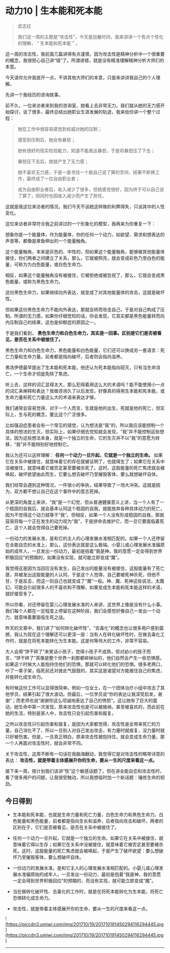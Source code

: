 # 动力10 | 生本能和死本能

> 武志红
> 
> 我们这一周的主题是“攻击性”，今天是加餐时间，我来讲讲一个有点个性化的理解， “ 生本能和死本能 ” 。

这一周的攻击性，我前面几篇讲得有点谨慎，因为攻击性是精神分析中一个很重要的概念，我很担心自己讲“错”了。所谓讲错，就是没有精准理解精神分析大师们的本意。

今天请你允许我放开一点，不讲其他大师们的本意，只是来讲讲我自己的个人理解。

先讲一个我经历的咨询故事。

前不久，一位来访者来到我的咨询室，她看上去非常无力。我们就从她的无力感开始探讨，谈了很多，最终总结出她职业生涯发展的轨迹，我来给你讲一个整个过程：

> 她在工作中很容易感觉到权威对她的压制；
> 
> 感受到压制后，她会有暴怒；
> 
> 她有很好的现实检验能力，知道不能表达暴怒，于是将暴怒压了下去；
> 
> 暴怒压下去后，她就产生了无力感；
> 
> 她不喜欢无力感，于是一直寻找一个能自己说了算的空间，结果不断换工作，最终成了一位自由职业者；
> 
> 成为自由职业者后，收入减少了很多，但她感觉很好，因为终于可以自己说了算了，但同时也因收入减少而产生了担忧。

这就是我这位来访者的情况，我们今天不谈她这样做的利弊得失，只谈其中的人性变化。

这位来访者非常符合我之前讲过的一个形象化的模型，我再来为你重复一下：

想象你是一个能量体，作为能量体，你的任何一个动力，如欲望、需求和想表达的声音等，都像是章鱼伸出的一个能量触角。

这个能量触角，本来是灰色的、中性的，但如果这个能量触角，能够被其他能量体接住，你们两者之间建立了关系，那么，它就被照亮，就会变成彩色乃至白色的能量，可称为为白色能量，或白色生命力。

相反，如果这个能量触角没有被接住，它被拒绝或被忽视了，那么，它就会变成黑色能量，或称为黑色生命力。

这份黑色生命力，如果继续向外表达，就变成了对其他能量体的攻击，这就是破坏性。

但如果这份黑色生命力不能向外表达，那就会转而攻击自己，于是对自己构成了压制。所谓的无力感，如果你仔细觉知的话，你会发现，它其实都是黑色能量转而向内压制自己的结果，这也是抑郁症的原因之一。

于是我们看到， **黑色生命力和白色生命力，其实是一回事。区别是它们是否被看见，是否在关系中被接住了。**

黑色生命力和白色生命力，黑色能量和白色能量，它们还可以换成另一套语言：死亡力量和生命力量。前者都是指向破坏，后者则会指向滋养。

弗洛伊德最早提出了生本能和死本能，他还认为死本能指向寂灭，只有当生命消亡，一个生命才彻底免除了焦虑。

听上去，这样的词汇显得太大，那么犯得着用这么大的术语吗？能不能使用小一点的词汇来阐释和表达？我做咨询久了以后发现，好像真的得用生本能和死本能，或生命力量和死亡力量这么大的术语来表达才够。

我们通常会容易觉得，对于一个人而言，生就是他的出生，死就是他的死亡，但实际上，生与死的概念，要比这个广泛很多。

比如强迫症患者会有一个常见的错觉，认为想法是“我”的，所以我应该能控制一个具体的想法的生灭，但实际上，如果仔细去觉知就会发现，“我”并不能控制这些想法，因为这些想法本身，就是一个独立的生命，它的生灭并不以“我”的意愿为转移，“我”并不能特别好地控制它。

我认为还可以这样理解： **任何一个动力一旦升起，它就是一个独立的生命。** 如果它在关系中被接住，就意味着它的存在就被证明了，也就得生了；如果它在关系中没被接住，就意味着它被否定甚至要被杀死了。这时，这股能量的死亡焦虑就会被唤起，破坏欲望由此而生，它要么想去破坏乃至摧毁客体，要么就想破坏自体。

我们经常会遇到这种情况，一件很小的争执，结果导致了一场大冲突。这就是因为，双方都不想让自己在这个事件中的意志死掉。

从更深的角度上来讲，“我”是一个幻觉，但从普通健康意义上讲，当一个人有了一个稳固的自我后，就会基本认同这个稳固的自我，就能放弃各种具体动力的死亡，因为不觉得这个动力就等于“我”。但相反，如果一个人没有形成稳固的自我，那就容易将每一个正在发生的动力视为“我”，于是拼命去维护它，而一旦它要面临着死亡，这个人就会觉得自己要死掉。

一份动力的发展水准，是和它的主人的心理发展水准相匹配的。如果一个人还停留在全能自恋的水准上，那么，这份表达就是这么极端。小婴儿或心理发展水准偏原始的成年人，一旦发出一份动力，最初是抱着“我是神，我的意愿一定会得到世界积极回应”的预期的，如果没有实现，就可能立即变成“魔”。

我觉得这是因为当回应没有发生，自己发出的能量没有被接住，这股能量有了死亡感，并被发出这股能量的人认同，于是这个人觉得，自己要被死神杀死，但他不甘，于是反击，而这一刻自己也就变成了“魔”一般。神、魔、死神这些说法，太魔幻，可能会引起很多人的不喜欢和不理解，如果变成生本能和死本能这样的术语，就好接受多了。

所以你看，对还停留在婴儿心理发展水准的人来讲，这世界上像是没有什么小事。我们每个人都在一定程度上停留在这种阶段，我们会感觉好像自己一发出一个动力，就意味着要面临生死之战。

昨天的文章中，我们讲了“如何转化破坏性”，“去毒化”的概念也让很多用户感到震撼，我认为现在这个理解还可以更深一层：当有人在转化破坏性时，在做去毒化工作时，就是在将死本能转化为生本能。这是何等伟大的工作，非常不容易。

大人会用“饼干碎了”来笑话小孩子，觉得小孩子不成熟，但对幼小的孩子而言，“饼干碎了”真像是整个世界一刹那都碎掉似的，他们自然会产生一些恐惧感。如果这个时候大人能抱持住他们的恐惧，那就可以转化他们的恐惧。很多老两口，吵了一辈子架，临死前还对彼此气鼓鼓的，其实这是渴望对方能接住自己的焦虑，并能转化成生命力。

有时候这份工作可以显得很简单。例如一位女士，在一个团体治疗小组中攻击了其他学员，结果引起了很大波动。但最后，一位学员说“你的表达让我深受启发，谢谢”；而老师也说“谢谢你这么坦诚地表达了自己的愤怒”。这让她有了巨大的震动，她生命中第一次发现，原来攻击性也是可以被接纳，甚至被喜欢的，而此前在她的生活，特别是家人中，攻击性只会引起伤害和报复。

之所以攻击性只引起伤害和报复，是因为大家都觉得，攻击性是会带来死亡的力量，自己消化不了，所以一旦别人对自己发出攻击，有力量时就报复，没力量时就只好被伤害。但是，一旦真正明白，原来攻击性被抱持住，就会变成生命力量，那一个人再面对攻击性时，就会非常不同。

关于攻击性，这周不断有一句话在我脑海翻动，我觉得它是对攻击性的略带诗意的表达： **攻击性，就是带着主体感展开你的生命，要从一生的尺度来看这一点。**

接下来一周，按计划我们该讲“性”这个敏感话题了，但在讲全能自恋和攻击性时，看了很多用户的问题，让我很受触动，所以我想临时加一个新话题：锤炼生命的韧劲。

## 今日得到

* 生本能和死本能，也就是生命力量和死亡力量，白色生命力和黑色生命力，白色能量和黑色能量，前者都是指向生长和滋养，后者指向攻击和破坏。两者的区别在于，它们是否被看见，是否在关系中被接住了。

* 任何一个动力一旦升起，它就是一个独立的生命。如果它在关系中被接住，就意味着它得以生存；如果它在关系中没被接住，就意味着它被否定甚至要被杀死。这时，这股能量的死亡焦虑就会被唤起，于是产生了破坏欲望：要么想破坏乃至摧毁客体，要么想破坏自体。

* 一份动力的发展水准，是和它主人的心理发展水准相匹配的。小婴儿或心理发展水准偏原始的成年人，一旦发出一份动力，最初是抱着“我是神，我的意愿一定会得到世界积极回应”的预期的，而没有实现，就可能立即变成“魔”。

* 当在做转化破坏性、去毒化的工作时，就是在将死本能转化为生本能，将死亡恐惧转化成生命力。

* 攻击性，就是带着主体感展开你的生命，要从一生的尺度来看这一点。

![https://piccdn3.umiwi.com/img/201710/19/201710191450294116294445.jpg](https://piccdn3.umiwi.com/img/201710/19/201710191450294116294445.jpg)

---
